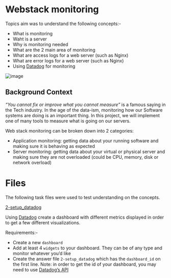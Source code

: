 # Webstack monitoring

Topics aim was to understand the following concepts:-

* What is monitoring
* Waht is a server
* Why is monitoring needed
* What are the 2 main area of monitoring
* What are access logs for a web server (such as Nginx)
* What are error logs for a web server (such as Nginx)
* Using [Datadog](https://www.datadoghq.com/) for monitoring

![image](https://user-images.githubusercontent.com/44834632/135334052-17017594-1404-4a9b-be1e-8169f3b51cc8.png)

## Background Context

*“You cannot fix or improve what you cannot measure”* is a famous saying in the Tech industry. In the age of the data-ism, monitoring how our Software systems are doing is an important thing. In this project, we will implement one of many tools to measure what is going on our servers.

Web stack monitoring can be broken down into 2 categories:

* Application monitoring: getting data about your running software and making sure it is behaving as expected
* Server monitoring: getting data about your virtual or physical server and making sure they are not overloaded (could be CPU, memory, disk or network overload)

# Files

The following task files were used to test understanding on the concepts.

[2-setup_datadog](./2-setup_datadog)

Using [Datadog](https://www.datadoghq.com/) create a dashboard with different metrics displayed in order to get a few different visualizations.

Requirements:-

* Create a new `dashboard`
* Add at least 4 `widgets` to your dashboard. They can be of any type and monitor whatever you’d like
* Create the answer file `2-setup_datadog` which has the `dashboard_id` on the first line. Note: in order to get the id of your dashboard, you may need to use [Datadog’s API](https://docs.datadoghq.com/api/latest/dashboards/#get-all-dashboards)

